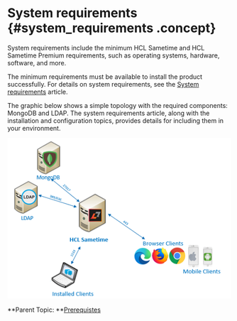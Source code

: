 # System requirements {#system_requirements .concept}

System requirements include the minimum HCL Sametime and HCL Sametime Premium requirements, such as operating systems, hardware, software, and more.

The minimum requirements must be available to install the product successfully. For details on system requirements, see the [System requirements](https://support.hcltechsw.com/csm?id=kb_article&sysparm_article=KB0108387) article.

The graphic below shows a simple topology with the required components: MongoDB and LDAP. The system requirements article, along with the installation and configuration topics, provides details for including them in your environment.

![Simple Sametime topology ](Images/topology_simple.png)

**Parent Topic: **[Prerequistes](c_planning_prereqs.md)

